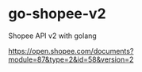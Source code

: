 # go-shopee-v2
Shopee API v2 with golang

https://open.shopee.com/documents?module=87&type=2&id=58&version=2
